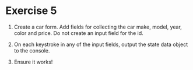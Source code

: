 # Exercise 5

1. Create a car form. Add fields for collecting the car make, model, year, color and price. Do not create an input field for the id.

2. On each keystroke in any of the input fields, output the state data object to the console.

3. Ensure it works!